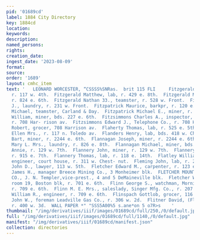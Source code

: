 ```yaml
---
pid: '01689cd'
label: 1884 City Directory
key: 1884cd
location: 
keywords: 
description: 
named_persons: 
rights: 
creation_date: 
ingest_date: '2023-08-09'
format: 
source: 
order: '1689'
layout: cmhc_item
text: '   LEONARD WORCESTER, “CSSSS%SNRas.  brit 115 FLI     Fitzgerald Margaret Mrs.,
  r. 117 w. 4th.  Fitzgerald Matthew, lab, r. 429 e. 8th.  Fitzgerald Michael, miner,
  r. 824 e. 6th.  Fitzgerald Nathan 33., teamster, r. 528 w. Front.  Fitzgerald P.
  J., laundry, r. 231 w. Front.  Fitzpatrick Maurice, barkpr, r. 120 e. 6th.  Fitzpatrick
  Michael, teamster, Carland & Day.  Fitzpatrick Michael E., miner, r. 731 e. 6th.  Fitzpatrick
  William, miner, bds. 227 e. 6th.  Fitzsimmons Charles A., inspector, Telephone Co.,
  r. 708 Har- rison av.  Fitzsimmons Edward J., Telephone Co., r. 708 Harrison av.  Fitzsimmons
  Robert, grocer, 708 Harrison av.  Flaherty Thomas, lab, r. 525 e. 5th.  Flanders
  Ellen Mrs., r. 117 n. Toledo av.  Flanders Henry, lab, bds. 418 w. Chestnut.  Flannagan
  Bart, miner, r. 2244 e. 6th.  Flannagan Joseph, miner, r. 2244 e. 6th.  Flannagan
  Mary L. Mrs., laundry, r. 826 e. 8th.  Flannagan Michael, miner, bds. 323 e. 6th.  Flannery
  Annie, r. 129 w. 7th.  Flannery John, miner, r. 129 w. 7th.  Flannery Martin, miner,
  r. 915 e. 7th.  Flannery Thomas, lab, r. 118 e. 14th.  Flatley William P., civil
  engineer, court house, r. 311 w. Chest- nut.  Fleming John, lab, r. 215 e. 3d.  Fleming
  John D., lawyer, 113 w. 5th.  Fletcher Edward M., carpenter, r. 123 e. 3d.  Fletcher
  James H., manager Breece Mining Co., 3 Monheimer blk.  FLETCHER MOUNTAIN MINING
  CO., J. N. Templer,vice-prest., 4 and 5 DeMaineville blk.  Fletcher William, lawyer,
  room 19, Boston blk, r. 701 e. 6th.  Flinn George S., watchman, Morning Star mine,
  r. 709 e. 6th.  Flinn M. E. Mrs., saleslady, Singer Mfg. Co., r. 207 w. 7th.  Flinn
  William R., engineer, r. 709 e. 6th.  Flinspach Gottlob, grocer, 116 s. Toledo av.  Flintham
  John W., foreman Leadville Gas Co., r. 306 w. 2d.  Flitner David, (Flitner & Dawson,)
  r. 400 w. 3d.  WALL PAPER *" "SSS5A00%5 s.ane*on 5 o7R>s    '
thumbnail: "/img/derivatives/iiif/images/01689cd/full/250,/0/default.jpg"
full: "/img/derivatives/iiif/images/01689cd/full/1140,/0/default.jpg"
manifest: "/img/derivatives/iiif/01689cd/manifest.json"
collection: directories
---
```

